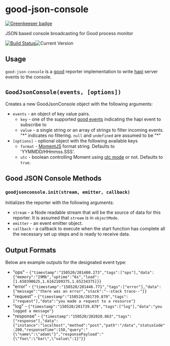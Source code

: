 # good-json-console

[![Greenkeeper badge](https://badges.greenkeeper.io/topjun/good-json-console.svg)](https://greenkeeper.io/)

JSON based console broadcasting for Good process monitor

[![Build Status](https://travis-ci.org/sportngin/good-json-console.svg?branch=master)](http://travis-ci.org/sportngin/good-json-console)![Current Version](https://img.shields.io/npm/v/good-json-console.svg)

## Usage

`good-json-console` is a [good](https://github.com/hapijs/good) reporter implementation to write [hapi](http://hapijs.com/) server events to the console.

## `GoodJsonConsole(events, [options])`
Creates a new GoodJsonConsole object with the following arguments:

- `events` - an object of key value pairs.
	- `key` - one of the supported [good events](https://github.com/hapijs/good) indicating the hapi event to subscribe to
	- `value` - a single string or an array of strings to filter incoming events. "\*" indicates no filtering. `null` and `undefined` are assumed to be "\*"
- `[options]` - optional object with the following available keys
	- `format` - [MomentJS](http://momentjs.com/docs/#/displaying/format/) format string. Defaults to 'YYMMDD/HHmmss.SSS'.
	- `utc` - boolean controlling Moment using [utc mode](http://momentjs.com/docs/#/parsing/utc/) or not. Defaults to `true`.

## Good JSON Console Methods
### `goodjsonconsole.init(stream, emitter, callback)`
Initializes the reporter with the following arguments:

- `stream` - a Node readable stream that will be the source of data for this reporter. It is assumed that `stream` is in `objectMode`.
- `emitter` - an event emitter object.
- `callback` - a callback to execute when the start function has complete all the necessary set up steps and is ready to receive data.

## Output Formats

Below are example outputs for the designated event type:

- "ops" - `{"timestamp":"150520/201400.273","tags":["ops"],"data":{"memory":"29Mb","uptime":"6s","load":[1.650390625,1.6162109375,1.65234375]}}`
- "error" - `{"timestamp":"150520/201446.771","tags":["error"],"data":{"message":"there was an error","stack":"--stack trace--"}}`
- "request" - `{"timestamp":"150520/201739.879","tags":["request"],"data":"you made a request to a resource"}`
- "log" - `{"timestamp":"150520/201739.879","tags":["log"],"data":"you logged a message"}`
- "response" - `{"timestamp":"150520/202020.863","tags":["response"],"data":{"instance":"localhost","method":"post","path":"/data","statusCode":200,"responseTime":150,"query":"{\"name\":\"adam\"}","responsePayload":"{\"foo\":\"bar\",\"value\":1}"}}`
